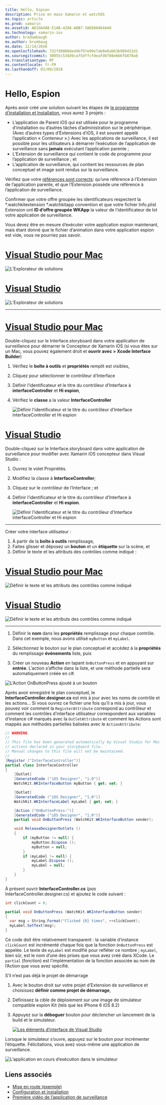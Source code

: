 ```yaml
---
title: Hello, Espion
description: Prise en main Xamarin et watchOS
ms.topic: article
ms.prod: xamarin
ms.assetid: AD1DA488-51AB-420A-A0B7-3AE69A964A40
ms.technology: xamarin-ios
author: bradumbaugh
ms.author: brumbaug
ms.date: 12/14/2016
ms.openlocfilehash: 732fd9808ded4bf97e99e7ab0e6ab63b989452d1
ms.sourcegitcommit: 30055c534d9caf5dffcfdeafd6f08e666fb870a8
ms.translationtype: MT
ms.contentlocale: fr-FR
ms.lasthandoff: 03/09/2018
---
```

# <a name="hello-watch"></a>Hello, Espion

Après avoir créé une solution suivant les étapes de [le programme d’installation et Installation](~/ios/watchos/get-started/installation.md), vous aurez 3 projets :

- L’application de Parent iOS qui est utilisée pour le programme d’installation ou d’autres tâches d’administration sur le périphérique. (Avec d’autres types d’Extensions d’iOS, il est souvent appelé l’application « Conteneur ».) Avec les applications de surveillance, il est possible pour les utilisateurs à démarrer l’exécution de l’application de surveillance sans **jamais** exécutant l’application parente ;
- L’Extension de surveillance qui contient le code de programme pour l’application de surveillance ; et
- L’application de surveillance, qui contient les ressources de plan conceptuel et image sont rendus sur la surveillance.

Vérifiez que votre [références sont corrects](~/ios/watchos/get-started/project-references.md): qu’une référence à l’Extension de l’application parente, et que l’Extension possède une référence à l’application de surveillance.

Confirmer que votre offre groupée les identificateurs respectent la \*.watchkitextension \*.watchkitapp convention et que votre fichier Info.plist Extension ont **ID d’offre groupée WKApp** la valeur de l’identificateur de lot votre application de surveillance.

Vous devez être en mesure d’exécuter votre application espion maintenant, mais étant donné que le fichier d’animation dans votre application espion est vide, vous ne pourriez pas savoir.

# <a name="visual-studio-for-mactabvsmac"></a>[Visual Studio pour Mac](#tab/vsmac)

![](hello-watch-images/projectstructure.png "L’Explorateur de solutions")

# <a name="visual-studiotabvswin"></a>[Visual Studio](#tab/vswin)

![](hello-watch-images/vs-projectstructure.png "L’Explorateur de solutions")

-----

# <a name="visual-studio-for-mactabvsmac"></a>[Visual Studio pour Mac](#tab/vsmac)
    
Double-cliquez sur le Interface.storyboard dans votre application de surveillance pour démarrer le Concepteur de Xamarin iOS (si vous êtes sur un Mac, vous pouvez également droit et **ouvrir avec > Xcode Interface Builder**)


1.  Vérifiez le **boîte à outils** et **propriétés** remplit est visibles,
1.  Cliquez pour sélectionner le contrôleur d’Interface
1.  Définir l’identificateur et le titre du contrôleur d’Interface à **interfaceController** et **Hi espion**,
1.  Vérifiez le **classe** a la valeur **InterfaceController**

    ![](hello-watch-images/interfacecontrollerattributes.png "Définir l’identificateur et le titre du contrôleur d’Interface interfaceController et Hi espion")

# <a name="visual-studiotabvswin"></a>[Visual Studio](#tab/vswin)

Double-cliquez sur le Interface.storyboard dans votre application de surveillance pour modifier avec Xamarin iOS concepteur dans Visual Studio :

1.  Ouvrez le volet Propriétés.
1.  Modifiez la classe à **InterfaceController**;
1.  Cliquez sur le contrôleur de l’Interface ; et
1.  Définir l’identificateur et le titre du contrôleur d’Interface à **interfaceController** et **Hi espion**.

    ![](hello-watch-images/vs-interfacecontrollerattributes.png "Définir l’identificateur et le titre du contrôleur d’Interface interfaceController et Hi espion")

-----


Créer votre interface utilisateur :

1. À partir de la **boîte à outils** remplissage,
1. Faites glisser et déposez un **bouton** et un **étiquette** sur la scène, et
1. Définir le texte et les attributs des contrôles comme indiqué :

# <a name="visual-studio-for-mactabvsmac"></a>[Visual Studio pour Mac](#tab/vsmac)

![](hello-watch-images/draganddrop.png "Définir le texte et les attributs des contrôles comme indiqué")

# <a name="visual-studiotabvswin"></a>[Visual Studio](#tab/vswin)

![](hello-watch-images/vs-draganddrop.png "Définir le texte et les attributs des contrôles comme indiqué")

-----

1. Définir le **nom** dans les **propriétés** remplissage pour chaque contrôle. Dans cet exemple, nous avons utilisé `myButton` et `myLabel`.

1. Sélectionnez le bouton sur le plan conceptuel et accédez à la **propriétés** du remplissage **événements** liste, puis

1. Créer un nouveau **Action** en tapant `OnButtonPress` et en appuyant sur **entrée**.
  L’action s’affiche dans la liste, et une méthode partielle sera automatiquement créée en c#.

![](hello-watch-images/buttonaction.png "L’Action OnButtonPress ajouté à un bouton")

Après avoir enregistré le plan conceptuel, le **InterfaceController.designer.cs** est mis à jour avec les noms de contrôle et les actions... Si vous ouvrez ce fichier une fois qu’il a mis à jour, vous pouvez voir comment la `RegisterAttribute` correspond au contrôleur et comment les contrôles d’interface utilisateur correspondent aux variables d’instance c# marqués avec la `OutletAttribute` et comment les Actions sont mappés aux méthodes partielles balisées avec le `ActionAttribute`:

```csharp
// WARNING
//
// This file has been generated automatically by Visual Studio for Mac from the outlets and
// actions declared in your storyboard file.
// Manual changes to this file will not be maintained.
//
[Register ("InterfaceController")]
partial class InterfaceController
{
    [Outlet]
    [GeneratedCode ("iOS Designer", "1.0")]
    WatchKit.WKInterfaceButton myButton { get; set; }

    [Outlet]
    [GeneratedCode ("iOS Designer", "1.0")]
    WatchKit.WKInterfaceLabel myLabel { get; set; }

    [Action ("OnButtonPress:")]
    [GeneratedCode ("iOS Designer", "1.0")]
    partial void OnButtonPress (WatchKit.WKInterfaceButton sender);

    void ReleaseDesignerOutlets ()
    {
        if (myButton != null) {
            myButton.Dispose ();
            myButton = null;
        }
        if (myLabel != null) {
            myLabel.Dispose ();
            myLabel = null;
        }
    }
}
```

À présent ouvrir **InterfaceController.cs** (*pas* InterfaceController.designer.cs) et ajoutez le code suivant :

```csharp
int clickCount = 0;

partial void OnButtonPress (WatchKit.WKInterfaceButton sender)
{
  var msg = String.Format("Clicked {0} times", ++clickCount);
  myLabel.SetText(msg);
}

```

Ce code doit être relativement transparent : la variable d’instance `clickCount` est incrémenté chaque fois que la fonction `OnButtonPress` est appelée. Le texte de `myLabel` est modifié pour refléter ce nombre ; `myLabel`, bien sûr, est le nom d’une des prises que vous avez créé dans XCode. Le `partial` (fonction) est l’implémentation de la fonction associée au nom de l’Action que vous avez spécifié.

S’il n’est pas déjà le projet de démarrage

1. Avec le bouton droit sur votre projet d’Extension de surveillance et choisissez **définir comme projet de démarrage**,

1. Définissez la cible de déploiement sur une image de simulateur compatible espion Kit (tels que les iPhone 6 iOS 8.2)

1. Appuyez sur la **déboguer** bouton pour déclencher un lancement de la build et le simulateur.

    [![](hello-watch-images/readytodebug-sml.png "Les éléments d’interface de Visual Studio")](hello-watch-images/readytodebug.png#lightbox)

Lorsque le simulateur s’ouvre, appuyez sur le bouton pour incrémenter l’étiquette.
Félicitations, vous avez vous-même une application de surveillance.

![](hello-watch-images/running.png "L’application en cours d’exécution dans le simulateur")


## <a name="related-links"></a>Liens associés

- [Mise en route (exemple)](https://developer.xamarin.com/samples/monotouch/WatchKit/GettingStarted/)
- [Configuration et installation](~/ios/watchos/get-started/installation.md)
- [Première vidéo de l’application de surveillance](http://blog.xamarin.com/your-first-watch-kit-app/)
